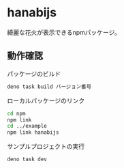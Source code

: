 # hanabijs

綺麗な花火が表示できるnpmパッケージ。

## 動作確認

パッケージのビルド

```sh
deno task build バージョン番号
```

ローカルパッケージのリンク

```sh
cd npm
npm link
cd ../example
npm link hanabijs
```

サンプルプロジェクトの実行

```sh
deno task dev
```
